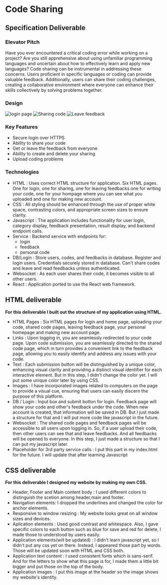 # Code Sharing

## Specification Deliverable

### Elevator Pitch
Have you ever encountered a critical coding error while working on a project? Are you still apprehensive about using unfamiliar programming languages and uncertain about how to effectively learn and apply new languages? Code sharing can be instrumental in addressing these concerns. Users proficient in specific languages or coding can provide valuable feedback. Additionally, users can share their coding challenges, creating a collaborative environment where everyone can enhance their skills collectively by solving problems together.

### Design
![login page](https://github.com/Jiwoong-Kang/Startup/blob/main/Login.png)
![Sharing code](https://github.com/Jiwoong-Kang/Startup/blob/main/Sharing%20Code.png)
![Leave feedback](https://github.com/Jiwoong-Kang/Startup/blob/main/Leave%20feedback.png)

### Key Features
- Secure login over HTTPS
- Ability to share your code
- Get or leave the feedback from everyone
- Ability to create and delete your sharing
- Upload coding problems

### Technologies
- HTML : Uses correct HTML structure for application. Six HTML pages. One for login, one for sharing, one for leaving feedbacks one for writing your code, one for your hompage where you can see what you uploaded and one for making new account.
- CSS : All styling should be enhanced through the use of proper white space, contrasting colors, and appropriate screen sizes to ensure clarity.
- Javascript :  The application includes functionality for user login, category display, feedback presentation, result display, and backend endpoint calls.
- Service : Backend service with endpoints for:
   - login
   - feedback
   - personal code
- DB/Login : Store users, codes, and feedbacks in database. Register and login users. Credentials securely stored in database. Can't share codes and leave and read feedbacks unless authenticated.
- Websocket : As each user shares their code, it becomes visible to all other users.
- React :  Application ported to use the React web framework.


## HTML deliverable

**For this deliverable I built out the structure of my application using HTML.**

- HTML Pages : Six HTML pages for login and home page, uploading your code, shared code pages, leaving feedback page, your personal homepage and making new account page.  
- Links : Upon logging in, you are seamlessly redirected to your code page. Upon code submission, you are seamlessly directed to the shared code page, which in turn provides a convenient link to the feedback page, allowing you to easily identify and address any issues with your code.
- Text : Each submission button will be distinguished by a unique color, enhancing visual clarity and providing a distinct visual identifier for each interactive element. But in this step, I didn't change the color yet. I will put some unique color later by using CSS.
- Images : I have incorporated images related to computers on the page to provide a visual cue, ensuring that users can easily discern the purpose of this platform.
- DB / Login : Input box and submit botton for login. Feedback page will show your code and other's feedback under the code. When new account is created, that information will be saved in DB. But I just made a structure for that and I will put more code like javascript in the future.
- Websocket : The shared code pages and feedback pages will be accessible to all users upon logging in. So, if a user upload their code, then other users can see that and leave feedbacks. And all feedbacks will be opened to everyone. In this step, I just made a structure so that I can put my javascript later.
- Placeholder for 3rd party service calls : I put this part in my index.html for the future. I will update that after learning Javascript 


## CSS deliverable

**For this deliverable I designed my website by making my own CSS.**

- Header, Footer and Main content body : I used different colors to distinguish the scetion among header,main and footer. 
- Navigation elements: I dropped the underlines and changed the color for anchor elements.
- Responsive to window resizing : My website looks great on all window sizes and devices.
- Aplication elements : Used good contrast and whitespace. Also, I gave specific colors to each button such as blue for save and red for delete, I made those to understood by users easily. 
- Application elements(will be updated) : I didn't learn javascript yet, so I didn't put any css yet on there. Instead, I appeared those part by words. Those will be updated soon with HTML and CSS both.
- Application text content : I used consistent fonts which is sans-serif. And for the letters to show what this page is for, I made them a little bit bigger and put those on the top of the body.
- Application images : I put this image at the header so the image shows my website's identity.